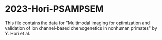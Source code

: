 # 2023-Hori-PSAMPSEM

This file contains the data for "Multimodal imaging for optimization and validation of ion channel-based chemogenetics in nonhuman primates" by Y. Hori et al.
